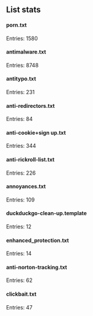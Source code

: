 ## List stats
#### porn.txt
Entries: 1580 <br> 
#### antimalware.txt
Entries: 8748 <br> 
#### antitypo.txt
Entries: 231 <br> 
#### anti-redirectors.txt
Entries: 84 <br> 
#### anti-cookie+sign up.txt
Entries: 344 <br> 
#### anti-rickroll-list.txt
Entries: 226 <br> 
#### annoyances.txt
Entries: 109 <br> 
#### duckduckgo-clean-up.template
Entries: 12 <br> 
#### enhanced_protection.txt
Entries: 14 <br> 
#### anti-norton-tracking.txt
Entries: 62 <br> 
#### clickbait.txt
Entries: 47 <br> 

